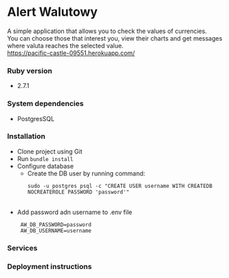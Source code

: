 # Alert Walutowy

A simple application that allows you to check the values of currencies. </br>
You can choose those that interest you, view their charts and get messages where valuta reaches the selected value.</br>
https://pacific-castle-09551.herokuapp.com/


### Ruby version
  * 2.7.1
### System dependencies
  * PostgresSQL
### Installation
  * Clone project using Git </br>
  * Run `bundle install` </br>
  * Configure database </br>
    - Create the DB user by running command: </br>
      ```
      sudo -u postgres psql -c "CREATE USER username WITH CREATEDB NOCREATEROLE PASSWORD 'password'"
      ```
    </br>
  * Add password adn username to .env file <br>
     ```
      AW_DB_PASSWORD=password
      AW_DB_USERNAME=username
     ```
### Services

### Deployment instructions
